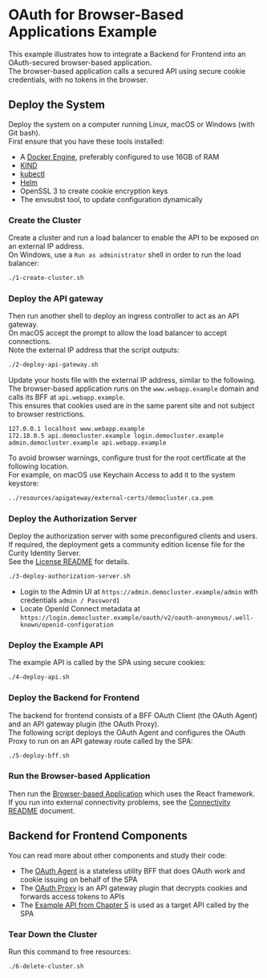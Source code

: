 # OAuth for Browser-Based Applications Example

This example illustrates how to integrate a Backend for Frontend into an OAuth-secured browser-based application.\
The browser-based application calls a secured API using secure cookie credentials, with no tokens in the browser.

## Deploy the System

Deploy the system on a computer running Linux, macOS or Windows (with Git bash).\
First ensure that you have these tools installed:

- A [Docker Engine](https://docs.docker.com/engine/install), preferably configured to use 16GB of RAM
- [KIND](https://kind.sigs.k8s.io/docs/user/quick-start/#installation)
- [kubectl](https://kubernetes.io/docs/tasks/tools)
- [Helm](https://helm.sh/docs/intro/install)
- OpenSSL 3 to create cookie encryption keys
- The envsubst tool, to update configuration dynamically

### Create the Cluster

Create a cluster and run a load balancer to enable the API to be exposed on an external IP address.\
On Windows, use a `Run as administrator` shell in order to run the load balancer:

```bash
./1-create-cluster.sh
```

### Deploy the API gateway

Then run another shell to deploy an ingress controller to act as an API gateway.\
On macOS accept the prompt to allow the load balancer to accept connections.\
Note the external IP address that the script outputs:

```bash
./2-deploy-api-gateway.sh
```

Update your hosts file with the external IP address, similar to the following.\
The browser-based application runs on the `www.webapp.example` domain and calls its BFF at `api.webapp.example`.\
This ensures that cookies used are in the same parent site and not subject to browser restrictions.

```text
127.0.0.1 localhost www.webapp.example
172.18.0.5 api.democluster.example login.democluster.example admin.democluster.example api.webapp.example
```

To avoid browser warnings, configure trust for the root certificate at the following location.\
For example, on macOS use Keychain Access to add it to the system keystore:

```bash
../resources/apigateway/external-certs/democluster.ca.pem
```

### Deploy the Authorization Server

Deploy the authorization server with some preconfigured clients and users.\
If required, the deployment gets a community edition license file for the Curity Identity Server.\
See the [License README](https://github.com/curityio/book-license-cli) for details.

```bash
./3-deploy-authorization-server.sh
```

- Login to the Admin UI at `https://admin.democluster.example/admin` with credentials `admin / Password1`
- Locate OpenId Connect metadata at `https://login.democluster.example/oauth/v2/oauth-anonymous/.well-known/openid-configuration`

### Deploy the Example API

The example API is called by the SPA using secure cookies:

```bash
./4-deploy-api.sh
```

### Deploy the Backend for Frontend

The backend for frontend consists of a BFF OAuth Client (the OAuth Agent) and an API gateway plugin (the OAuth Proxy).\
The following script deploys the OAuth Agent and configures the OAuth Proxy to run on an API gateway route called by the SPA:

```bash
./5-deploy-bff.sh
```

### Run the Browser-based Application

Then run the [Browser-based Application](browser-based-application/README.md) which uses the React framework.\
If you run into external connectivity problems, see the [Connectivity README](../resources/loadbalancer/README.md) document.

## Backend for Frontend Components

You can read more about other components and study their code:

- The [OAuth Agent](backend-for-frontend/oauth-agent/README.md) is a stateless utility BFF that does OAuth work and cookie issuing on behalf of the SPA
- The [OAuth Proxy](../resources/apigateway/curity-oauth-proxy/README.md) is an API gateway plugin that decrypts cookies and forwards access tokens to APIs
- The [Example API from Chapter 5](../chapter-05-secure-api-development/README.md) is used as a target API called by the SPA

### Tear Down the Cluster

Run this command to free resources:

```bash
./6-delete-cluster.sh
```
